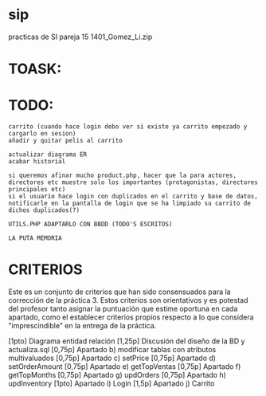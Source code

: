 # sip
practicas de SI
pareja 15
1401_Gomez_Li.zip

# TOASK:

# TODO:
	carrito (cuando hace login debo ver si existe ya carrito empezado y cargarlo en sesion)
	añadir y quitar pelis al carrito

	actualizar diagrama ER
	acabar historial 

	si queremos afinar mucho product.php, hacer que la para actores, directores etc muestre solo los importantes (protagonistas, directores principales etc)
	si el usuario hace login con duplicados en el carrito y base de datos, notificarle en la pantalla de login que se ha limpiado su carrito de dichos duplicados(?)

	UTILS.PHP ADAPTARLO CON BBDD (TODO'S ESCRITOS)

	LA PUTA MEMORIA

# CRITERIOS

Este es un conjunto de criterios que han sido consensuados para la corrección de la práctica 3. Estos criterios son orientativos y es potestad del profesor tanto asignar la puntuación que estime oportuna en cada apartado, como el establecer criterios propios respecto a lo que considera "imprescindible" en la entrega de la práctica.

[1pto]  Diagrama entidad relación
 [1,25p] Discusión del diseño de la BD y actualiza.sql
 [0,75p] Apartado b) modificar tablas con atributos multivaluados
 [0,75p] Apartado c) setPrice
 [0,75p] Apartado d) setOrderAmount
 [0,75p] Apartado e) getTopVentas
 [0,75p] Apartado f) getTopMonths
 [0,75p] Apartado g) updOrders
 [0,75p] Apartado h) updInventory
 [1pto]  Apartado i) Login
 [1,5p]  Apartado j) Carrito



